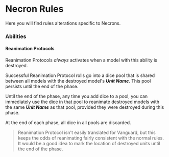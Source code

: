 # Necron Rules

Here you will find rules alterations specific to Necrons.

### Abilities

#### Reanimation Protocols

Reanimation Protocols *always* activates when a model with this ability is destroyed.

Successful Reanimation Protocol rolls go into a dice pool that is shared between all models with the destroyed model's ***Unit Name***. This pool persists until the end of the phase.

Until the end of the phase, any time you add dice to a pool, you can immediately use the dice in that pool to reanimate destroyed models with the same ***Unit Name*** as that pool, provided they were destroyed during this phase.

At the end of each phase, all dice in all pools are discarded.

> Reanimation Protocol isn't easily translated for Vanguard, but this keeps the odds of reanimating fairly consistent with the normal rules. It would be a good idea to mark the location of destroyed units until the end of the phase.

